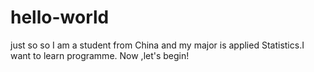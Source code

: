 # hello-world
just so so
I am a student from China and my major is applied Statistics.I want to learn programme. Now ,let's begin! 
